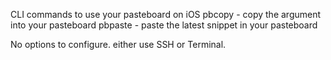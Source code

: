 CLI commands to use your pasteboard on iOS
pbcopy <argument> - copy the argument into your pasteboard
pbpaste - paste the latest snippet in your pasteboard

No options to configure. either use SSH or Terminal.
